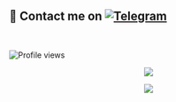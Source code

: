 ## 📨 Contact me on [![Telegram](https://img.shields.io/badge/telegram-1b77FF.svg?style=for-the-badge&logo=telegram)](https://t.me/mr_dark_prince) 
<br>

![Profile views](https://komarev.com/ghpvc/?username=Mr-Dark-Prince&color=blue&style=flat-square&label=Profile+Views)
<p align="center"><a href="https://github.com/mr-dark-prince"><img src="https://github-readme-stats.vercel.app/api?username=mr-dark-prince&show_icons=true&theme=radical"></a></p>
<p align="center"><a href="https://github.com/mr-dark-prince"><img src="https://github-readme-stats.vercel.app/api/top-langs/?username=mr-dark-prince&theme=radical&layout=compact"></a></p> 


